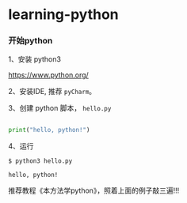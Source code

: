 # learning-python

### 开始python

1、安装 python3

https://www.python.org/

2、安装IDE, 推荐 ```pyCharm```。

3、创建 python 脚本， ```hello.py```

```python

print("hello, python!")
```

4、运行

```
$ python3 hello.py

hello, python!
```

推荐教程《本方法学python》，照着上面的例子敲三遍!!!
